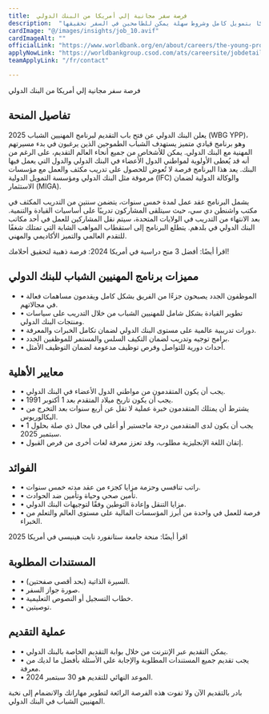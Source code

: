 ```yaml
---
title:  فرصة سفر مجانية إلي أمريكا من البنك الدولي 
description:  "فرصة ذهبية مقدمة من البنك الدولي للسفر إلي أمريكا بتمويل كامل وشروط سهلة يمكن للطامحين في السفر تحقيقها" 
cardImage: "@/images/insights/job_10.avif" 
cardImageAlt: "" 
officialLink: "https://www.worldbank.org/en/about/careers/the-young-professionals-program/aboutypp" 
applyNowLink: "https://worldbankgroup.csod.com/ats/careersite/jobdetails.aspx%3Fsite=1%26#038;c=worldbankgroup%26#038;id=29140" 
teamApplyLink: "/fr/contact"

---
```


فرصة سفر مجانية إلي أمريكا من البنك الدولي

## تفاصيل المنحة

يعلن البنك الدولي عن فتح باب التقديم لبرنامج المهنيين الشباب 2025 (WBG YPP)، وهو برنامج قيادي متميز يستهدف الشباب الطموحين الذين يرغبون في بدء مسيرتهم المهنية مع البنك الدولي. يمكن للأشخاص من جميع أنحاء العالم التقديم، على الرغم من أنه قد يُعطى الأولوية لمواطني الدول الأعضاء في البنك الدولي والدول التي يعمل فيها البنك. يعد هذا البرنامج فرصة لا تُعوض للحصول على تدريب مكثف والعمل مع مؤسسات مرموقة مثل البنك الدولي ومؤسسة التمويل الدولية (IFC) والوكالة الدولية لضمان الاستثمار (MIGA).

يشمل البرنامج عقد عمل لمدة خمس سنوات، يتضمن سنتين من التدريب المكثف في مكتب واشنطن دي سي، حيث سيتلقى المشاركون تدريبًا على أساسيات القيادة والتنمية. بعد الانتهاء من التدريب في الولايات المتحدة، سيتم نقل المشاركين للعمل في أحد مكاتب البنك الدولي في بلدهم. يتطلع البرنامج إلى استقطاب المواهب الشابة التي تمتلك شغفًا للتقدم العالمي والتميز الأكاديمي والمهني.

اقرأ أيضًا: أفضل 3 منح دراسية في أمريكا 2024: فرصة ذهبية لتحقيق أحلامك!

## مميزات برنامج المهنيين الشباب للبنك الدولي

- • الموظفون الجدد يصبحون جزءًا من الفريق بشكل كامل ويقدمون مساهمات فعالة في مجالاتهم.
- • تطوير القيادة بشكل شامل للمهنيين الشباب من خلال التدريب على سياسات ومنتجات البنك الدولي.
- • دورات تدريبية عالمية على مستوى البنك الدولي لضمان تكامل الخبرات والمعرفة.
- • برامج توجيه وتدريب لضمان التكيف السلس والمستمر للموظفين الجدد.
- • أحداث دورية للتواصل وفرص توظيف مدعومة لضمان التوظيف الأمثل.

## معايير الأهلية

- • يجب أن يكون المتقدمون من مواطني الدول الأعضاء في البنك الدولي.
- • يجب أن يكون تاريخ ميلاد المتقدم بعد 1 أكتوبر 1991.
- • يشترط أن يمتلك المتقدمون خبرة عملية لا تقل عن أربع سنوات بعد التخرج من البكالوريوس.
- • يجب أن يكون لدى المتقدمين درجة ماجستير أو أعلى في مجال ذي صلة بحلول 1 سبتمبر 2025.
- • إتقان اللغة الإنجليزية مطلوب، وقد تعزز معرفة لغات أخرى من فرص القبول.

## الفوائد

- • راتب تنافسي وحزمة مزايا كجزء من عقد مدته خمس سنوات.
- • تأمين صحي وحياة وتأمين ضد الحوادث.
- • مزايا التنقل وإعادة التوطين وفقًا لتوجيهات البنك الدولي.
- • فرصة للعمل في واحدة من أبرز المؤسسات المالية على مستوى العالم والتعلم من الخبراء.

اقرأ أيضًا: منحة جامعة ستانفورد نايت هينيسي في أمريكا 2025

## المستندات المطلوبة

- • السيرة الذاتية (بحد أقصى صفحتين).
- • صورة جواز السفر.
- • خطاب التسجيل أو النصوص التعليمية.
- • توصيتين.

## عملية التقديم

- • يمكن التقديم عبر الإنترنت من خلال بوابة التقديم الخاصة بالبنك الدولي.
- • يجب تقديم جميع المستندات المطلوبة والإجابة على الأسئلة بأفضل ما لديك من معرفة.
- • الموعد النهائي للتقديم هو 30 سبتمبر 2024.

بادر بالتقديم الآن ولا تفوت هذه الفرصة الرائعة لتطوير مهاراتك والانضمام إلى نخبة المهنيين الشباب في البنك الدولي.

